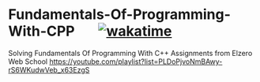 # Fundamentals-Of-Programming-With-CPP &ensp; &ensp; [![wakatime](https://wakatime.com/badge/user/6ffb9ab2-5f65-4f75-8aca-758976493b56/project/b23831d5-8dbd-4643-833a-ad7fd2475f46.svg)](https://wakatime.com/badge/user/6ffb9ab2-5f65-4f75-8aca-758976493b56/project/b23831d5-8dbd-4643-833a-ad7fd2475f46)


Solving Fundamentals Of Programming With C++ Assignments from Elzero Web School https://youtube.com/playlist?list=PLDoPjvoNmBAwy-rS6WKudwVeb_x63EzgS 

